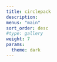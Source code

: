 ```yaml
---
title: circlepack
description:
menus: "main"
sort_order: desc
#type: gallery
weight: 7
params:
  theme: dark
---
```

